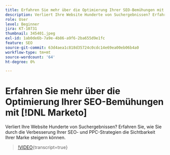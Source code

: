```yaml
---
title: Erfahren Sie mehr über die Optimierung Ihrer SEO-Bemühungen mit [!DNL Marketo]
description: Verliert Ihre Website Hunderte von Suchergebnissen? Erfahren Sie, wie Sie durch die Verbesserung Ihrer SEO- und PPC-Strategien die Sichtbarkeit Ihrer Marke steigern können.
role: User
level: Beginner
jira: KT-10731
thumbnail: 345401.jpeg
exl-id: 1ab0de6b-7a9e-4b86-a9f6-2ba655d9e1fc
feature: SEO
source-git-commit: 63d4aea1c818d35724c0cdc14e69ea00eb06b4a0
workflow-type: tm+mt
source-wordcount: '64'
ht-degree: 0%

---
```


# Erfahren Sie mehr über die Optimierung Ihrer SEO-Bemühungen mit [!DNL Marketo]

Verliert Ihre Website Hunderte von Suchergebnissen? Erfahren Sie, wie Sie durch die Verbesserung Ihrer SEO- und PPC-Strategien die Sichtbarkeit Ihrer Marke steigern können.

>[!VIDEO](https://video.tv.adobe.com/v/345401/?quality=12&learn=on){transcript=true}
